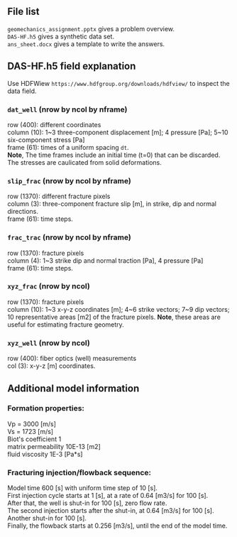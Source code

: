 ## File list
`geomechanics_assignment.pptx` gives a problem overview.   
`DAS-HF.h5` gives a synthetic data set.  
`ans_sheet.docx` gives a template to write the answers.
## DAS-HF.h5 field explanation
Use HDFWiew `https://www.hdfgroup.org/downloads/hdfview/` to inspect the data field.   
### `dat_well` (nrow by ncol by nframe)
row (400): different coordinates   
column (10): 1~3 three-component displacement [m]; 4 pressure [Pa]; 5~10 six-component stress [Pa]   
frame (61): times of a uniform spacing `dt`.   
**Note**, The time frames include an initial time (t=0) that can be discarded. The stresses are caulicated from solid deformations.  
### `slip_frac` (nrow by ncol by nframe)
row (1370): different fracture pixels   
column (3): three-component fracture slip [m], in strike, dip and normal directions.  
frame (61): time steps.   
### `frac_trac` (nrow by ncol by nframe)
row (1370): fracture pixels   
column (4): 1~3 strike dip and normal traction [Pa], 4 pressure [Pa]   
frame (61): time steps.   
### `xyz_frac` (nrow by ncol)
row (1370): fracture pixels   
column (10): 1~3 x-y-z coordinates [m]; 4~6 strike vectors; 7~9 dip vectors; 10 representative areas [m2] of the fracture pixels. **Note**, these areas are useful for estimating fracture geometry.
### `xyz_well` (nrow by ncol)
row (400): fiber optics (well) measurements   
col (3): x-y-z [m] coordinates.
## Additional model information
### Formation properties:   
Vp = 3000 [m/s]   
Vs = 1723 [m/s]  
Biot's coefficient 1   
matrix permeability 10E-13 [m2]  
fluid viscosity 1E-3 [Pa*s]
### Fracturing injection/flowback sequence:   
Model time 600 [s] with uniform time step of 10 [s].   
First injection cycle starts at 1 [s], at a rate of 0.64 [m3/s] for 100 [s].   
After that, the well is shut-in for 100 [s], zero flow rate.   
The second injection starts after the shut-in, at 0.64 [m3/s] for 100 [s].   
Another shut-in for 100 [s].   
Finally, the flowback starts at 0.256 [m3/s], until the end of the model time. 